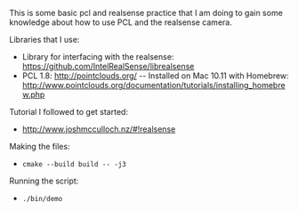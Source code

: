 This is some basic pcl and realsense practice that I am doing to gain some knowledge about how to use PCL and the realsense camera.

Libraries that I use:
* Library for interfacing with the realsense: https://github.com/IntelRealSense/librealsense
* PCL 1.8: http://pointclouds.org/
-- Installed on Mac 10.11 with Homebrew: http://www.pointclouds.org/documentation/tutorials/installing_homebrew.php

Tutorial I followed to get started:
* http://www.joshmcculloch.nz/#!realsense

Making the files:
* `cmake --build build -- -j3`

Running the script:
* `./bin/demo`